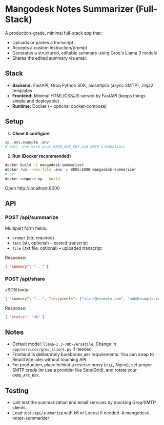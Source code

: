 # Mangodesk Notes Summarizer (Full-Stack)

A production-grade, minimal full-stack app that:
- Uploads or pastes a transcript
- Accepts a custom instruction/prompt
- Generates a structured, editable summary using Groq's Llama 3 models
- Shares the edited summary via email

## Stack

- **Backend:** FastAPI, Groq Python SDK, aiosmtplib (async SMTP), Jinja2 templates
- **Frontend:** Minimal HTML/CSS/JS served by FastAPI (keeps things simple and deployable)
- **Runtime:** Docker (+ optional docker-compose)

## Setup

1. **Clone & configure**

```bash
cp .env.example .env
# edit .env with your GROQ_API_KEY and SMTP credentials
```

2. **Run (Docker recommended)**

```bash
docker build -t mangodesk-summarizer .
docker run --env-file .env -p 8000:8000 mangodesk-summarizer
# or
docker compose up --build
```

Open http://localhost:8000

## API

### POST /api/summarize

Multipart form fields:
- `prompt` (str, required)
- `text` (str, optional) – pasted transcript
- `file` (.txt file, optional) – uploaded transcript

Response:
```json
{ "summary": "..." }
```

### POST /api/share

JSON body:
```json
{ "summary": "...", "recipients": ["alice@example.com", "bob@example.com"] }
```

Response:
```json
{ "status": "ok" }
```

## Notes

- Default model: `llama-3.3-70b-versatile`. Change in `app/services/groq_client.py` if needed.
- Frontend is deliberately barebones per requirements. You can swap to React/Vite later without touching API.
- For production, place behind a reverse proxy (e.g., Nginx), set proper SMTP creds (or use a provider like SendGrid), and rotate your `GROQ_API_KEY`.

## Testing

- Unit test the summarization and email services by mocking Groq/SMTP clients.
- Load test `/api/summarize` with k6 or Locust if needed.
#   m a n g o d e s k - n o t e s - s u m m a r i z e r  
 